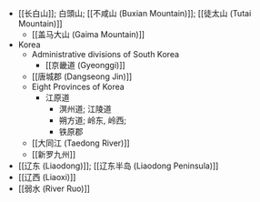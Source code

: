 - [[长白山]]; 白頭山; [[不咸山 (Buxian Mountain)]]; [[徒太山 (Tutai Mountain)]]
    - [[盖马大山 (Gaima Mountain)]]
- Korea
    - Administrative divisions of South Korea
        - [[京畿道 (Gyeonggi)]]
    - [[唐城郡 (Dangseong Jin)]]
    - Eight Provinces of Korea
        - 江原道
            - 溟州道; 江陵道
            - 朔方道; 岭东, 岭西;
            - 铁原郡
    - [[大同江 (Taedong River)]]
    - [[新罗九州]]
- [[辽东 (Liaodong)]]; [[辽东半岛 (Liaodong Peninsula)]]
- [[辽西 (Liaoxi)]]
- [[弱水 (River Ruo)]]
